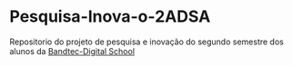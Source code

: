 # Pesquisa-Inova-o-2ADSA
  Repositorio do projeto de pesquisa e inovação do segundo semestre dos alunos da [Bandtec-Digital School](http://www.digitalschool.com.brfaculdade/)